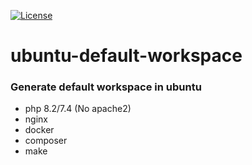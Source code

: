 [![License](http://poser.pugx.org/stas-plov/dto-validator-bundle/license)](https://packagist.org/packages/stas-plov/dto-validator-bundle) 

# ubuntu-default-workspace
### Generate default workspace in ubuntu

* php 8.2/7.4 (No apache2)
* nginx
* docker
* composer
* make
